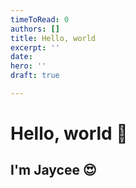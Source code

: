 ```yaml
---
timeToRead: 0
authors: []
title: Hello, world
excerpt: ''
date: 
hero: ''
draft: true

---
```

# Hello, world 👋

## I'm Jaycee 😍